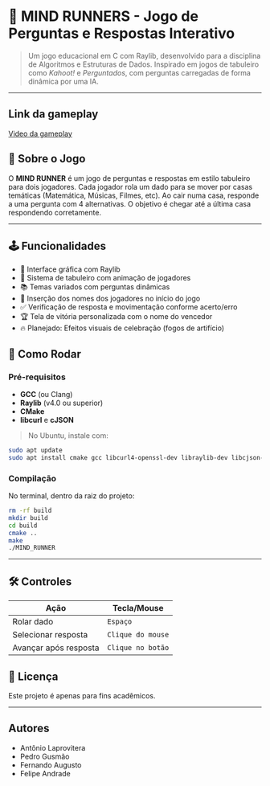 # 🧠 MIND RUNNERS - Jogo de Perguntas e Respostas Interativo

> Um jogo educacional em C com Raylib, desenvolvido para a disciplina de Algoritmos e Estruturas de Dados. Inspirado em jogos de tabuleiro como *Kahoot!* e *Perguntados*, com perguntas carregadas de forma dinâmica por uma IA.

---

## Link da gameplay

 [Video da gameplay](https://youtu.be/3klPZ9DVKqQ)

## 🧠 Sobre o Jogo

O **MIND RUNNER** é um jogo de perguntas e respostas em estilo tabuleiro para dois jogadores. Cada jogador rola um dado para se mover por casas temáticas (Matemática, Músicas, Filmes, etc). Ao cair numa casa, responde a uma pergunta com 4 alternativas. O objetivo é chegar até a última casa respondendo corretamente.

---

## 🕹️ Funcionalidades

- 🎨 Interface gráfica com Raylib
- 🎲 Sistema de tabuleiro com animação de jogadores
- 📚 Temas variados com perguntas dinâmicas
- 👤 Inserção dos nomes dos jogadores no início do jogo
- ✅ Verificação de resposta e movimentação conforme acerto/erro
- 🏆 Tela de vitória personalizada com o nome do vencedor
- 🔥 Planejado: Efeitos visuais de celebração (fogos de artifício)


## 🚀 Como Rodar

### Pré-requisitos

- **GCC** (ou Clang)
- **Raylib** (v4.0 ou superior)
- **CMake**
- **libcurl** e **cJSON**

> No Ubuntu, instale com:
```bash
sudo apt update
sudo apt install cmake gcc libcurl4-openssl-dev libraylib-dev libcjson-dev
```

### Compilação

No terminal, dentro da raiz do projeto:

```bash
rm -rf build
mkdir build
cd build
cmake ..
make
./MIND_RUNNER
```

---

## 🛠️ Controles

| Ação                    | Tecla/Mouse           |
|-------------------------|-----------------------|
| Rolar dado              | `Espaço`              |
| Selecionar resposta     | `Clique do mouse`     |
| Avançar após resposta   | `Clique no botão`     |



## 📜 Licença

Este projeto é apenas para fins acadêmicos.

---

## Autores
- Antônio Laprovitera
- Pedro Gusmão
- Fernando Augusto
- Felipe Andrade
